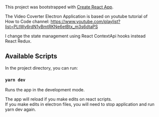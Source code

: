 This project was bootstrapped with [Create React App](https://github.com/facebook/create-react-app).

The Video Coverter Electron Application  is based on youtube tutorial of How to Code channel:
https://www.youtube.com/playlist?list=PLtWy6rdN1yBmtRKNe6etBtx_m3s6dtaPS

I change the state management using React ContextApi hooks instead React Redux.

## Available Scripts

In the project directory, you can run:

### `yarn dev`

Runs the app in the development mode.<br />

The app will reload if you make edits on react scripts.<br />
If you make edits in electron files, you will need to stop application and run yarn dev again.
